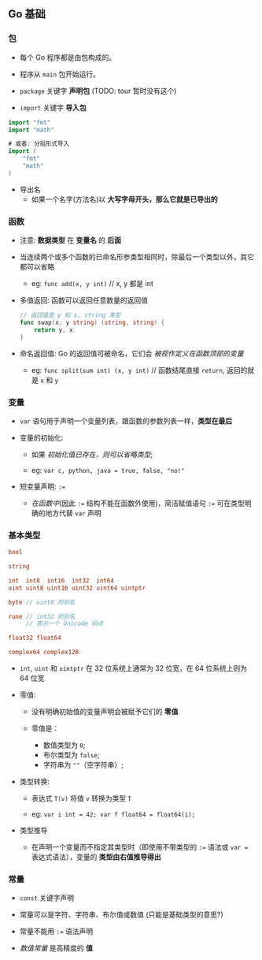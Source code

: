 ## Go 基础


### 包
* 每个 Go 程序都是由包构成的。

* 程序从 `main` 包开始运行。

* `package` 关键字 __声明包__ (TODO: tour 暂时没有这个)

* `import` 关键字 __导入包__
```go
import "fmt"
import "math"

# 或者: 分组形式导入
import (
	"fmt"
	"math"
)
```

* 导出名
    * 如果一个名字(方法名)以 __大写字母开头，那么它就是已导出的__ 


### 函数
* 注意: __数据类型__ 在 __变量名__ 的 __后面__

* 当连续两个或多个函数的已命名形参类型相同时，除最后一个类型以外，其它都可以省略
    * eg: `func add(x, y int)` // x, y 都是 int

* 多值返回: 函数可以返回任意数量的返回值
    ```go
    // 返回值是 y 和 x, string 类型
    func swap(x, y string) (string, string) {
        return y, x
    }
    ```

* 命名返回值: Go 的返回值可被命名，它们会 _被视作定义在函数顶部的变量_
    * eg: `func split(sum int) (x, y int)` // 函数结尾直接 `return`, 返回的就是 `x` 和 `y`


### 变量
* `var` 语句用于声明一个变量列表，跟函数的参数列表一样，__类型在最后__

* 变量的初始化:
    * 如果 _初始化值已存在，则可以省略类型_;

    * eg: `var c, python, java = true, false, "no!"`

* 短变量声明: `:=`
    * _在函数中_(因此 `:=` 结构不能在函数外使用)，简洁赋值语句 `:=` 可在类型明确的地方代替 `var` 声明


### 基本类型
```go
bool

string

int  int8  int16  int32  int64
uint uint8 uint16 uint32 uint64 uintptr

byte // uint8 的别名

rune // int32 的别名
     // 表示一个 Unicode 码点

float32 float64

complex64 complex128
```

* `int`, `uint` 和 `uintptr` 在 32 位系统上通常为 32 位宽，在 64 位系统上则为 64 位宽

* 零值:
    * 没有明确初始值的变量声明会被赋予它们的 __零值__

    * 零值是：
        * 数值类型为 `0`;
        * 布尔类型为 `false`;
        * 字符串为 `""`（空字符串）;

* 类型转换:
    * 表达式 `T(v)` 将值 `v` 转换为类型 `T`

    * eg: `var i int = 42; var f float64 = float64(i);`

* 类型推导
    * 在声明一个变量而不指定其类型时（即使用不带类型的 `:=` 语法或 `var =` 表达式语法），变量的 __类型由右值推导得出__


### 常量
* `const` 关键字声明

* 常量可以是字符、字符串、布尔值或数值 (只能是基础类型的意思?)

* 常量不能用 `:=` 语法声明

* _数值常量_ 是高精度的 __值__
